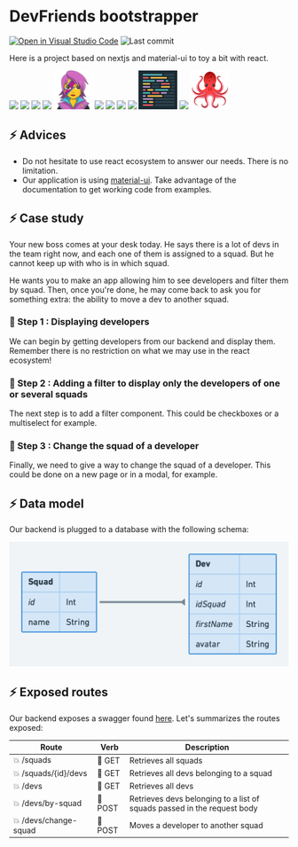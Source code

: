 # DevFriends bootstrapper

[![Open in Visual Studio Code](https://img.shields.io/static/v1?logo=visualstudiocode&label=&message=Open%20in%20Visual%20Studio%20Code&labelColor=2c2c32&color=007acc&logoColor=007acc)](https://github.dev/jpb06/dev-friends-starter)
![Last commit](https://img.shields.io/github/last-commit/jpb06/dev-friends-starter?logo=git)

Here is a project based on nextjs and material-ui to toy a bit with react.

<!-- readme-package-icons start -->

<p align="left"><a href="https://www.typescriptlang.org/docs/" target="_blank"><img height="70" src="https://cdn.jsdelivr.net/gh/devicons/devicon/icons/typescript/typescript-original.svg" /></a>&nbsp;<a href="https://nodejs.org/en/docs/" target="_blank"><img height="70" src="https://cdn.jsdelivr.net/gh/devicons/devicon/icons/nodejs/nodejs-original.svg" /></a>&nbsp;<a href="https://yarnpkg.com/api/" target="_blank"><img height="70" src="https://cdn.jsdelivr.net/gh/devicons/devicon/icons/yarn/yarn-original.svg" /></a>&nbsp;<a href="https://babeljs.io/docs/en/" target="_blank"><img height="70" src="https://cdn.jsdelivr.net/gh/devicons/devicon/icons/babel/babel-original.svg" /></a>&nbsp;<a href="https://emotion.sh/docs/introduction" target="_blank"><img height="70" src="https://raw.githubusercontent.com/jpb06/readme-package-icons/main/icons/emotion.png" /></a>&nbsp;<a href="https://eslint.org/docs/latest/" target="_blank"><img height="70" src="https://cdn.jsdelivr.net/gh/devicons/devicon/icons/eslint/eslint-original.svg" /></a>&nbsp;<a href="https://jestjs.io/docs/getting-started" target="_blank"><img height="70" src="https://cdn.jsdelivr.net/gh/devicons/devicon/icons/jest/jest-plain.svg" /></a>&nbsp;<a href="https://mui.com/material-ui/getting-started/overview/" target="_blank"><img height="70" src="https://cdn.jsdelivr.net/gh/devicons/devicon/icons/materialui/materialui-original.svg" /></a>&nbsp;<a href="https://nextjs.org/docs/getting-started" target="_blank"><img height="70" src="https://cdn.jsdelivr.net/gh/devicons/devicon/icons/nextjs/nextjs-original.svg" /></a>&nbsp;<a href="https://prettier.io/docs/en/index.html" target="_blank"><img height="70" src="https://raw.githubusercontent.com/jpb06/readme-package-icons/main/icons/prettier.png" /></a>&nbsp;<a href="https://reactjs.org/docs/getting-started.html" target="_blank"><img height="70" src="https://cdn.jsdelivr.net/gh/devicons/devicon/icons/react/react-original.svg" /></a>&nbsp;<a href="https://testing-library.com/docs/" target="_blank"><img height="70" src="https://raw.githubusercontent.com/jpb06/readme-package-icons/main/icons/testing-library.png" /></a></p>

<!-- readme-package-icons end -->

## ⚡ Advices

- Do not hesitate to use react ecosystem to answer our needs. There is no limitation.
- Our application is using [material-ui](https://mui.com/material-ui/getting-started/overview/). Take advantage of the documentation to get working code from examples.

## ⚡ Case study

Your new boss comes at your desk today. He says there is a lot of devs in the team right now, and each one of them is assigned to a squad. But he cannot keep up with who is in which squad.

He wants you to make an app allowing him to see developers and filter them by squad. Then, once you're done, he may come back to ask you for something extra: the ability to move a dev to another squad.

### 🔶 Step 1 : Displaying developers

We can begin by getting developers from our backend and display them. Remember there is no restriction on what we may use in the react ecosystem!

### 🔶 Step 2 : Adding a filter to display only the developers of one or several squads

The next step is to add a filter component. This could be checkboxes or a multiselect for example.

### 🔶 Step 3 : Change the squad of a developer

Finally, we need to give a way to change the squad of a developer. This could be done on a new page or in a modal, for example.

## ⚡ Data model

Our backend is plugged to a database with the following schema:

![Datamodel](./assets/dev-friends-model.png)

## ⚡ Exposed routes

Our backend exposes a swagger found [here](https://devfriends-backend.fly.dev). Let's summarizes the routes exposed:

| Route                 | Verb    | Description                                                             |
| --------------------- | ------- | ----------------------------------------------------------------------- |
| 💥 /squads            | 🔹 GET  | Retrieves all squads                                                    |
| 💥 /squads/{id}/devs  | 🔹 GET  | Retrieves all devs belonging to a squad                                 |
| 💥 /devs              | 🔹 GET  | Retrieves all devs                                                      |
| 💥 /devs/by-squad     | 🔸 POST | Retrieves devs belonging to a list of squads passed in the request body |
| 💥 /devs/change-squad | 🔸 POST | Moves a developer to another squad                                      |
